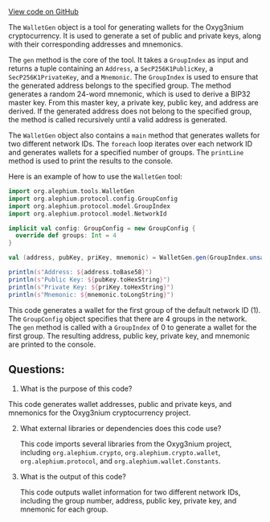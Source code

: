 [View code on GitHub](https://github.com/alephium/alephium/tools/src/main/scala/org/alephium/tools/WalletGen.scala)

The `WalletGen` object is a tool for generating wallets for the Oxyg3nium cryptocurrency. It is used to generate a set of public and private keys, along with their corresponding addresses and mnemonics. 

The `gen` method is the core of the tool. It takes a `GroupIndex` as input and returns a tuple containing an `Address`, a `SecP256K1PublicKey`, a `SecP256K1PrivateKey`, and a `Mnemonic`. The `GroupIndex` is used to ensure that the generated address belongs to the specified group. The method generates a random 24-word mnemonic, which is used to derive a BIP32 master key. From this master key, a private key, public key, and address are derived. If the generated address does not belong to the specified group, the method is called recursively until a valid address is generated.

The `WalletGen` object also contains a `main` method that generates wallets for two different network IDs. The `foreach` loop iterates over each network ID and generates wallets for a specified number of groups. The `printLine` method is used to print the results to the console.

Here is an example of how to use the `WalletGen` tool:

```scala
import org.alephium.tools.WalletGen
import org.alephium.protocol.config.GroupConfig
import org.alephium.protocol.model.GroupIndex
import org.alephium.protocol.model.NetworkId

implicit val config: GroupConfig = new GroupConfig {
  override def groups: Int = 4
}

val (address, pubKey, priKey, mnemonic) = WalletGen.gen(GroupIndex.unsafe(0))

println(s"Address: ${address.toBase58}")
println(s"Public Key: ${pubKey.toHexString}")
println(s"Private Key: ${priKey.toHexString}")
println(s"Mnemonic: ${mnemonic.toLongString}")
```

This code generates a wallet for the first group of the default network ID (1). The `GroupConfig` object specifies that there are 4 groups in the network. The `gen` method is called with a `GroupIndex` of 0 to generate a wallet for the first group. The resulting address, public key, private key, and mnemonic are printed to the console.
## Questions: 
 1. What is the purpose of this code?
   
   This code generates wallet addresses, public and private keys, and mnemonics for the Oxyg3nium cryptocurrency project.

2. What external libraries or dependencies does this code use?
   
   This code imports several libraries from the Oxyg3nium project, including `org.alephium.crypto`, `org.alephium.crypto.wallet`, `org.alephium.protocol`, and `org.alephium.wallet.Constants`.

3. What is the output of this code?
   
   This code outputs wallet information for two different network IDs, including the group number, address, public key, private key, and mnemonic for each group.